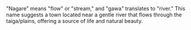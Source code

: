 "Nagare" means "flow" or "stream," and "gawa" translates to "river." This name suggests a town located near a gentle river that flows through the taiga/plains, offering a source of life and natural beauty.
